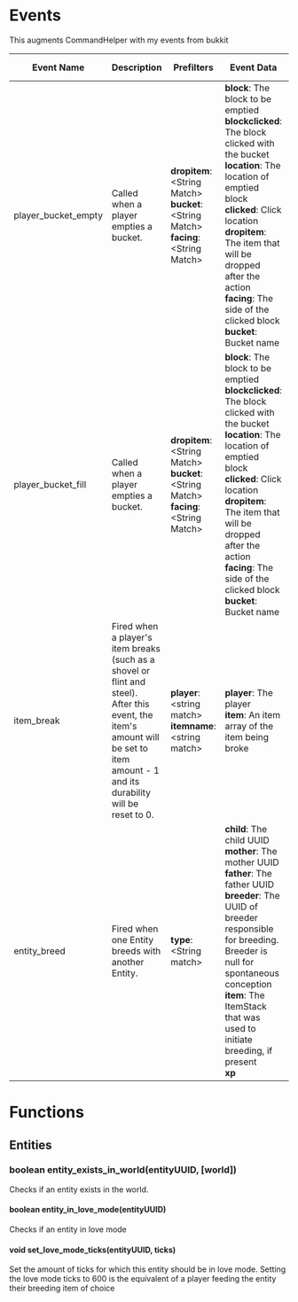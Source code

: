 # Events

This augments CommandHelper with my events from bukkit

|**Event Name**| **Description** | **Prefilters** | **Event Data** | **Mutable Fields** |
|---|---|---|---|---|
|player\_bucket\_empty|Called when a player empties a bucket.|**dropitem**: \<String Match\>  <br>**bucket**: \<String Match\>  <br>**facing**: \<String Match\>|**block**: The block to be emptied  <br>**blockclicked**: The block clicked with the bucket  <br>**location**: The location of emptied block  <br>**clicked**: Сlick location  <br>**dropitem**: The item that will be dropped after the action  <br>**facing**: The side of the clicked block  <br>**bucket**: Bucket name| |
|player\_bucket\_fill|Called when a player empties a bucket.|**dropitem**: \<String Match\>  <br>**bucket**: \<String Match\>  <br>**facing**: \<String Match\>|**block**: The block to be emptied  <br>**blockclicked**: The block clicked with the bucket  <br>**location**: The location of emptied block  <br>**clicked**: Сlick location  <br>**dropitem**: The item that will be dropped after the action  <br>**facing**: The side of the clicked block  <br>**bucket**: Bucket name|**dropitem**|
|item\_break|Fired when a player's item breaks (such as a shovel or flint and steel).<br>After this event, the item's amount will be set to item amount - 1 and its durability will be reset to 0.| **player**: \<string match\><br>**itemname**: \<string match\>|**player**: The player<br>**item**: An item array of the item being broke||
|entity\_breed|Fired when one Entity breeds with another Entity.|**type**: \<String match\>|**child**: The child UUID <br> **mother**: The mother UUID <br> **father**: The father UUID <br> **breeder**: The UUID of breeder responsible for breeding. Breeder is null for spontaneous conception <br> **item**: The ItemStack that was used to initiate breeding, if present <br> **xp**| **xp**: the amount of xp to drop|

# Functions

## Entities

### boolean entity_exists_in_world(entityUUID, [world])

Checks if an entity exists in the world.

#### boolean entity_in_love_mode(entityUUID)

Checks if an entity in love mode

#### void set_love_mode_ticks(entityUUID, ticks)

Set the amount of ticks for which this entity should be in love mode. Setting the love mode ticks to 600 is the equivalent of a player feeding the entity their breeding item of choice

